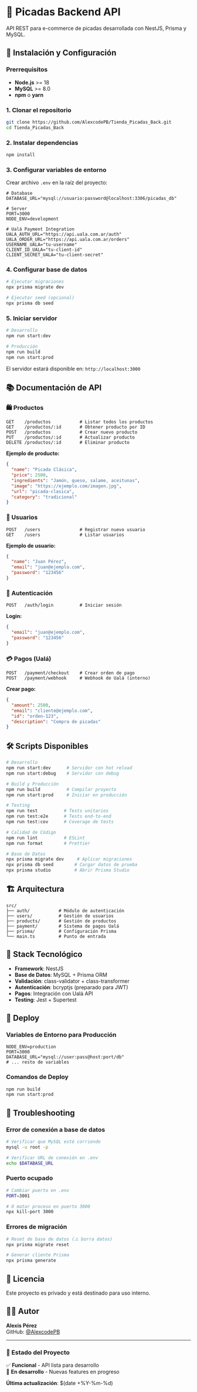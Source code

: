 # 🥓 Picadas Backend API

API REST para e-commerce de picadas desarrollada con NestJS, Prisma y MySQL.

## 🚀 Instalación y Configuración

### Prerrequisitos
- **Node.js** >= 18
- **MySQL** >= 8.0
- **npm** o **yarn**

### 1. Clonar el repositorio
```bash
git clone https://github.com/AlexcodePB/Tienda_Picadas_Back.git
cd Tienda_Picadas_Back
```

### 2. Instalar dependencias
```bash
npm install
```

### 3. Configurar variables de entorno
Crear archivo `.env` en la raíz del proyecto:

```env
# Database
DATABASE_URL="mysql://usuario:password@localhost:3306/picadas_db"

# Server
PORT=3000
NODE_ENV=development

# Ualá Payment Integration
UALA_AUTH_URL="https://api.uala.com.ar/auth"
UALA_ORDER_URL="https://api.uala.com.ar/orders"
USERNAME_UALA="tu-username"
CLIENT_ID_UALA="tu-client-id"
CLIENT_SECRET_UALA="tu-client-secret"
```

### 4. Configurar base de datos
```bash
# Ejecutar migraciones
npx prisma migrate dev

# Ejecutar seed (opcional)
npx prisma db seed
```

### 5. Iniciar servidor
```bash
# Desarrollo
npm run start:dev

# Producción
npm run build
npm run start:prod
```

El servidor estará disponible en: `http://localhost:3000`

## 📚 Documentación de API

### 🛍️ Productos
```
GET    /productos           # Listar todos los productos
GET    /productos/:id       # Obtener producto por ID
POST   /productos           # Crear nuevo producto
PUT    /productos/:id       # Actualizar producto
DELETE /productos/:id       # Eliminar producto
```

**Ejemplo de producto:**
```json
{
  "name": "Picada Clásica",
  "price": 2500,
  "ingredients": "Jamón, queso, salame, aceitunas",
  "image": "https://ejemplo.com/imagen.jpg",
  "url": "picada-clasica",
  "category": "tradicional"
}
```

### 👥 Usuarios
```
POST   /users               # Registrar nuevo usuario
GET    /users               # Listar usuarios
```

**Ejemplo de usuario:**
```json
{
  "name": "Juan Pérez",
  "email": "juan@ejemplo.com",
  "password": "123456"
}
```

### 🔐 Autenticación
```
POST   /auth/login          # Iniciar sesión
```

**Login:**
```json
{
  "email": "juan@ejemplo.com",
  "password": "123456"
}
```

### 💳 Pagos (Ualá)
```
POST   /payment/checkout    # Crear orden de pago
POST   /payment/webhook     # Webhook de Ualá (interno)
```

**Crear pago:**
```json
{
  "amount": 2500,
  "email": "cliente@ejemplo.com",
  "id": "orden-123",
  "description": "Compra de picadas"
}
```

## 🛠️ Scripts Disponibles

```bash
# Desarrollo
npm run start:dev      # Servidor con hot reload
npm run start:debug    # Servidor con debug

# Build y Producción
npm run build          # Compilar proyecto
npm run start:prod     # Iniciar en producción

# Testing
npm run test          # Tests unitarios
npm run test:e2e      # Tests end-to-end
npm run test:cov      # Coverage de tests

# Calidad de Código
npm run lint          # ESLint
npm run format        # Prettier

# Base de Datos
npx prisma migrate dev     # Aplicar migraciones
npx prisma db seed        # Cargar datos de prueba
npx prisma studio         # Abrir Prisma Studio
```

## 🏗️ Arquitectura

```
src/
├── auth/           # Módulo de autenticación
├── users/          # Gestión de usuarios
├── products/       # Gestión de productos
├── payment/        # Sistema de pagos Ualá
├── prisma/         # Configuración Prisma
└── main.ts         # Punto de entrada
```

## 🔧 Stack Tecnológico

- **Framework**: NestJS
- **Base de Datos**: MySQL + Prisma ORM
- **Validación**: class-validator + class-transformer
- **Autenticación**: bcryptjs (preparado para JWT)
- **Pagos**: Integración con Ualá API
- **Testing**: Jest + Supertest

## 🚀 Deploy

### Variables de Entorno para Producción
```env
NODE_ENV=production
PORT=3000
DATABASE_URL="mysql://user:pass@host:port/db"
# ... resto de variables
```

### Comandos de Deploy
```bash
npm run build
npm run start:prod
```

## 🐛 Troubleshooting

### Error de conexión a base de datos
```bash
# Verificar que MySQL esté corriendo
mysql -u root -p

# Verificar URL de conexión en .env
echo $DATABASE_URL
```

### Puerto ocupado
```bash
# Cambiar puerto en .env
PORT=3001

# O matar proceso en puerto 3000
npx kill-port 3000
```

### Errores de migración
```bash
# Reset de base de datos (⚠️ borra datos)
npx prisma migrate reset

# Generar cliente Prisma
npx prisma generate
```

## 📝 Licencia

Este proyecto es privado y está destinado para uso interno.

## 👨‍💻 Autor

**Alexis Pérez**  
GitHub: [@AlexcodePB](https://github.com/AlexcodePB)

---

### 🔄 Estado del Proyecto

✅ **Funcional** - API lista para desarrollo  
🚧 **En desarrollo** - Nuevas features en progreso  

**Última actualización**: $(date +%Y-%m-%d)